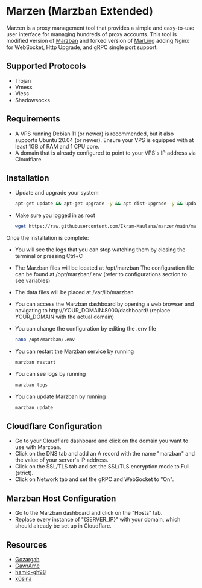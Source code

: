 # Marzen (Marzban Extended)

Marzen is a proxy management tool that provides a simple and easy-to-use user interface for managing hundreds of proxy accounts. This tool is modified version of [Marzban](https://github.com/Gozargah/Marzban?utm_source=marzen&utm_medium=redirect&utm_campaign=marzen) and forked version of [MarLing](https://github.com/GawrAme/MarLing?utm_source=marzen&utm_medium=redirect&utm_campaign=marzen) adding Nginx for WebSocket, Http Upgrade, and gRPC single port support.

## Supported Protocols

- Trojan
- Vmess
- Vless
- Shadowsocks

## Requirements

- A VPS running Debian 11 (or newer) is recommended, but it also supports Ubuntu 20.04 (or newer). Ensure your VPS is equipped with at least 1GB of RAM and 1 CPU core.
- A domain that is already configured to point to your VPS's IP address via Cloudflare.

## Installation

- Update and upgrade your system

  ```bash
  apt-get update && apt-get upgrade -y && apt dist-upgrade -y && update-grub && reboot
  ```

- Make sure you logged in as root

  ```bash
  wget https://raw.githubusercontent.com/Ikram-Maulana/marzen/main/marzen.sh && chmod +x marzen.sh && ./marzen.sh
  ```

Once the installation is complete:

- You will see the logs that you can stop watching them by closing the terminal or pressing Ctrl+C
- The Marzban files will be located at /opt/marzban
  The configuration file can be found at /opt/marzban/.env (refer to configurations section to see variables)
- The data files will be placed at /var/lib/marzban
- You can access the Marzban dashboard by opening a web browser and navigating to http://YOUR_DOMAIN:8000/dashboard/ (replace YOUR_DOMAIN with the actual domain)
- You can change the configuration by editing the .env file

  ```bash
  nano /opt/marzban/.env
  ```

- You can restart the Marzban service by running

  ```bash
  marzban restart
  ```

- You can see logs by running

  ```bash
  marzban logs
  ```

- You can update Marzban by running

  ```bash
  marzban update
  ```

## Cloudflare Configuration

- Go to your Cloudflare dashboard and click on the domain you want to use with Marzban.
- Click on the DNS tab and add an A record with the name "marzban" and the value of your server's IP address.
- Click on the SSL/TLS tab and set the SSL/TLS encryption mode to Full (strict).
- Click on Network tab and set the gRPC and WebSocket to "On".

## Marzban Host Configuration

- Go to the Marzban dashboard and click on the "Hosts" tab.
- Replace every instance of "{SERVER_IP}" with your domain, which should already be set up in Cloudflare.

## Resources

- [Gozargah](https://github.com/Gozargah/Marzban)
- [GawrAme](https://github.com/GawrAme/MarLing)
- [hamid-gh98](https://github.com/hamid-gh98)
- [x0sina](https://github.com/x0sina/marzban-sub)
